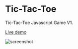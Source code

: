 # Tic-Tac-Toe

Tic-Tac-Toe Javascript Game V1.

[Live demo](https://tic-tac-toe-final-2023.netlify.app/)

![screenshot](https://i.ibb.co/LYN9B6S/1681474115.png)
